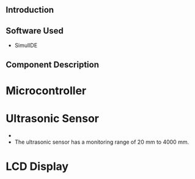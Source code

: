 ## Introduction
## Software Used
* SimulIDE
## Component Description
# Microcontroller
# Ultrasonic Sensor
* 
* The ultrasonic sensor has a monitoring range of 20 mm to 4000 mm.
# LCD Display
